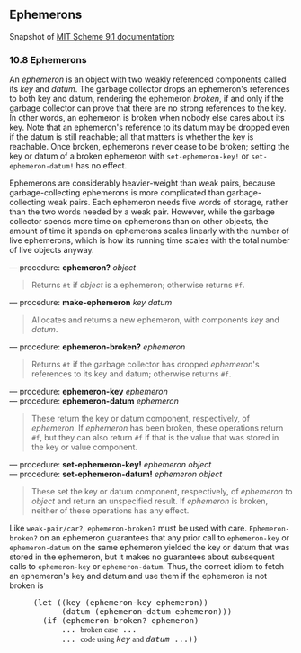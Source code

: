 ## Ephemerons

Snapshot of [MIT Scheme 9.1 documentation](http://www.gnu.org/software/mit-scheme/documentation/mit-scheme-ref/Ephemerons.html):

<!--
This manual documents MIT/GNU Scheme 9.1.

Copyright (C) 1986, 1987, 1988, 1989, 1990, 1991, 1992, 1993,
    1994, 1995, 1996, 1997, 1998, 1999, 2000, 2001, 2002, 2003, 2004,
    2005, 2006, 2007, 2008, 2009, 2010, 2011 Massachusetts Institute
    of Technology

     Permission is granted to copy, distribute and/or modify this
     document under the terms of the GNU Free Documentation License,
     Version 1.2 or any later version published by the Free Software
     Foundation; with no Invariant Sections, with no Front-Cover Texts
     and no Back-Cover Texts.  A copy of the license is included in the
     section entitled ``GNU Free Documentation License.''
   -->
<style type="text/css"><!--
  pre.display { font-family:inherit }
  pre.format  { font-family:inherit }
  pre.smalldisplay { font-family:inherit; font-size:smaller }
  pre.smallformat  { font-family:inherit; font-size:smaller }
  pre.smallexample { font-size:smaller }
  pre.smalllisp    { font-size:smaller }
  span.sc    { font-variant:small-caps }
  span.roman { font-family:serif; font-weight:normal; } 
  span.sansserif { font-family:sans-serif; font-weight:normal; } 
--></style>

<h3 class="section">10.8 Ephemerons</h3>

<p><a name="index-ephemeron-_0028defn_0029-1571"></a><a name="index-ephemeron_002c-broken-1572"></a><a name="index-broken-ephemeron-1573"></a>An <dfn>ephemeron</dfn> is an object with two weakly referenced components
called its <dfn>key</dfn> and <dfn>datum</dfn>.  The garbage collector drops an
ephemeron's references to both key and datum, rendering the ephemeron
<dfn>broken</dfn>, if and only if the garbage collector can prove that
there are no strong references to the key.  In other words, an
ephemeron is broken when nobody else cares about its key.  Note that
an ephemeron's reference to its datum may be dropped even if the datum
is still reachable; all that matters is whether the key is reachable. 
Once broken, ephemerons never cease to be broken; setting the key or
datum of a broken ephemeron with <code>set-ephemeron-key!</code> or
<code>set-ephemeron-datum!</code> has no effect.

   <p>Ephemerons are considerably heavier-weight than weak pairs, because
garbage-collecting ephemerons is more complicated than
garbage-collecting weak pairs.  Each ephemeron needs five words of
storage, rather than the two words needed by a weak pair.  However,
while the garbage collector spends more time on ephemerons than on
other objects, the amount of time it spends on ephemerons scales
linearly with the number of live ephemerons, which is how its running
time scales with the total number of live objects anyway.

<div class="defun">
&mdash; procedure: <b>ephemeron?</b><var> object<a name="index-ephemeron_003f-1574"></a></var><br>
<blockquote><p><a name="index-type-predicate_002c-for-ephemeron-1575"></a>Returns <code>#t</code> if <var>object</var> is a ephemeron; otherwise returns
<code>#f</code>. 
</p></blockquote></div>

<div class="defun">
&mdash; procedure: <b>make-ephemeron</b><var> key datum<a name="index-make_002dephemeron-1576"></a></var><br>
<blockquote><p><a name="index-construction_002c-of-ephemeron-1577"></a>Allocates and returns a new ephemeron, with components <var>key</var> and
<var>datum</var>. 
</p></blockquote></div>

<div class="defun">
&mdash; procedure: <b>ephemeron-broken?</b><var> ephemeron<a name="index-ephemeron_002dbroken_003f-1578"></a></var><br>
<blockquote><p>Returns <code>#t</code> if the garbage collector has dropped
<var>ephemeron</var>'s references to its key and datum; otherwise returns
<code>#f</code>. 
</p></blockquote></div>

<div class="defun">
&mdash; procedure: <b>ephemeron-key</b><var> ephemeron<a name="index-ephemeron_002dkey-1579"></a></var><br>
&mdash; procedure: <b>ephemeron-datum</b><var> ephemeron<a name="index-ephemeron_002ddatum-1580"></a></var><br>
<blockquote><p><a name="index-selection_002c-of-ephemeron-component-1581"></a><a name="index-component-selection_002c-of-ephemeron-1582"></a>These return the key or datum component, respectively, of
<var>ephemeron</var>.  If <var>ephemeron</var> has been broken, these operations
return <code>#f</code>, but they can also return <code>#f</code> if that is the
value that was stored in the key or value component. 
</p></blockquote></div>

<div class="defun">
&mdash; procedure: <b>set-ephemeron-key!</b><var> ephemeron object<a name="index-set_002dephemeron_002dkey_0021-1583"></a></var><br>
&mdash; procedure: <b>set-ephemeron-datum!</b><var> ephemeron object<a name="index-set_002dephemeron_002ddatum_0021-1584"></a></var><br>
<blockquote><p>These set the key or datum component, respectively, of <var>ephemeron</var>
to <var>object</var> and return an unspecified result.  If <var>ephemeron</var>
is broken, neither of these operations has any effect. 
</p></blockquote></div>

   <p>Like <code>weak-pair/car?</code>, <code>ephemeron-broken?</code> must be used with
care.  <code>Ephemeron-broken?</code> on an ephemeron guarantees that any
prior call to <code>ephemeron-key</code> or <code>ephemeron-datum</code> on the
same ephemeron yielded the key or datum that was stored in the
ephemeron, but it makes no guarantees about subsequent calls to
<code>ephemeron-key</code> or <code>ephemeron-datum</code>.  Thus, the correct
idiom to fetch an ephemeron's key and datum and use them if the
ephemeron is not broken is

<pre class="example">     (let ((key (ephemeron-key ephemeron))
           (datum (ephemeron-datum ephemeron)))
       (if (ephemeron-broken? ephemeron)
           ... <span class="roman">broken case</span> ...
           ... <span class="roman">code using </span><var>key</var><span class="roman"> and </span><var>datum</var> ...))
</pre>
